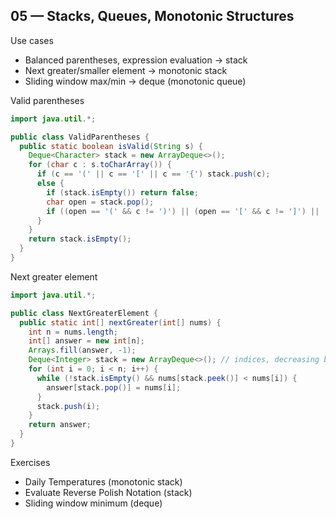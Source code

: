 ## 05 — Stacks, Queues, Monotonic Structures

Use cases
- Balanced parentheses, expression evaluation → stack
- Next greater/smaller element → monotonic stack
- Sliding window max/min → deque (monotonic queue)

Valid parentheses
```java
import java.util.*;

public class ValidParentheses {
  public static boolean isValid(String s) {
    Deque<Character> stack = new ArrayDeque<>();
    for (char c : s.toCharArray()) {
      if (c == '(' || c == '[' || c == '{') stack.push(c);
      else {
        if (stack.isEmpty()) return false;
        char open = stack.pop();
        if ((open == '(' && c != ')') || (open == '[' && c != ']') || (open == '{' && c != '}')) return false;
      }
    }
    return stack.isEmpty();
  }
}
```

Next greater element
```java
import java.util.*;

public class NextGreaterElement {
  public static int[] nextGreater(int[] nums) {
    int n = nums.length;
    int[] answer = new int[n];
    Arrays.fill(answer, -1);
    Deque<Integer> stack = new ArrayDeque<>(); // indices, decreasing by value
    for (int i = 0; i < n; i++) {
      while (!stack.isEmpty() && nums[stack.peek()] < nums[i]) {
        answer[stack.pop()] = nums[i];
      }
      stack.push(i);
    }
    return answer;
  }
}
```

Exercises
- Daily Temperatures (monotonic stack)
- Evaluate Reverse Polish Notation (stack)
- Sliding window minimum (deque)


